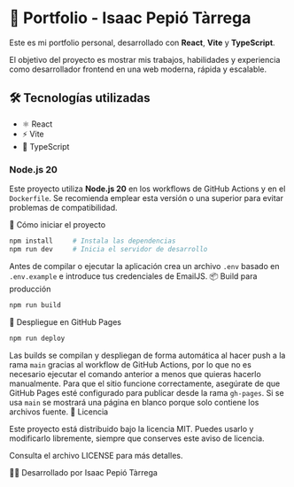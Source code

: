 # 🚀 Portfolio - Isaac Pepió Tàrrega

Este es mi portfolio personal, desarrollado con **React**, **Vite** y **TypeScript**.

El objetivo del proyecto es mostrar mis trabajos, habilidades y experiencia como desarrollador frontend en una web moderna, rápida y escalable.

## 🛠️ Tecnologías utilizadas

- ⚛️ React
- ⚡ Vite
- 🧠 TypeScript

### Node.js 20

Este proyecto utiliza **Node.js 20** en los workflows de GitHub Actions y en el
`Dockerfile`. Se recomienda emplear esta versión o una superior para evitar
problemas de compatibilidad.

🚀 Cómo iniciar el proyecto
```bash
npm install     # Instala las dependencias
npm run dev     # Inicia el servidor de desarrollo
```
Antes de compilar o ejecutar la aplicación crea un archivo `.env` basado en
`.env.example` e introduce tus credenciales de EmailJS.
📦 Build para producción
```bash
npm run build
```
🚀 Despliegue en GitHub Pages
```bash
npm run deploy
```
Las builds se compilan y despliegan de forma automática al hacer push a la rama `main` gracias al workflow de GitHub Actions, por lo que no es necesario ejecutar el comando anterior a menos que quieras hacerlo manualmente.
Para que el sitio funcione correctamente, asegúrate de que GitHub Pages esté configurado para publicar desde la rama `gh-pages`. Si se usa `main` se mostrará una página en blanco porque solo contiene los archivos fuente.
📄 Licencia

Este proyecto está distribuido bajo la licencia MIT. Puedes usarlo y modificarlo libremente, siempre que conserves este aviso de licencia.

Consulta el archivo LICENSE para más detalles.

👨‍💻 Desarrollado por Isaac Pepió Tàrrega
